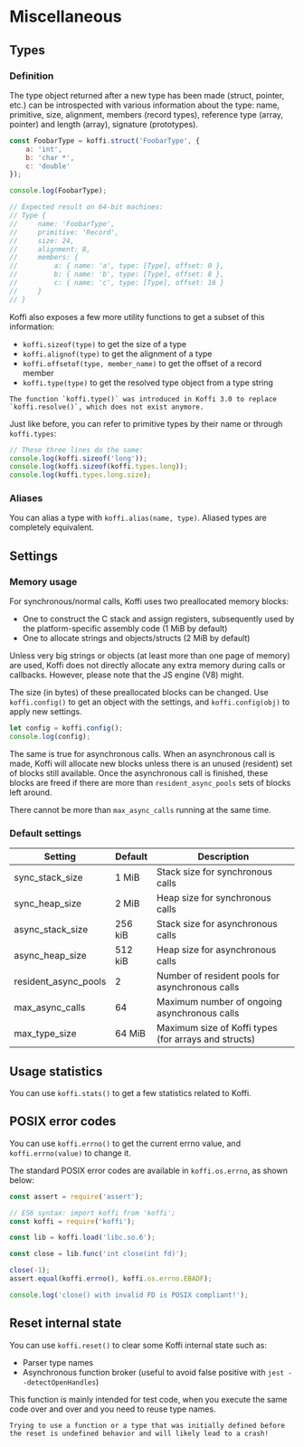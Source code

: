 # Miscellaneous

## Types

### Definition

The type object returned after a new type has been made (struct, pointer, etc.) can be introspected with various information about the type: name, primitive, size, alignment, members (record types), reference type (array, pointer) and length (array), signature (prototypes).

```js
const FoobarType = koffi.struct('FoobarType', {
    a: 'int',
    b: 'char *',
    c: 'double'
});

console.log(FoobarType);

// Expected result on 64-bit machines:
// Type {
//     name: 'FoobarType',
//     primitive: 'Record',
//     size: 24,
//     alignment: 8,
//     members: {
//         a: { name: 'a', type: [Type], offset: 0 },
//         b: { name: 'b', type: [Type], offset: 8 },
//         c: { name: 'c', type: [Type], offset: 16 }
//     }
// }
```

Koffi also exposes a few more utility functions to get a subset of this information:

- `koffi.sizeof(type)` to get the size of a type
- `koffi.alignof(type)` to get the alignment of a type
- `koffi.offsetof(type, member_name)` to get the offset of a record member
- `koffi.type(type)` to get the resolved type object from a type string

```{note}
The function `koffi.type()` was introduced in Koffi 3.0 to replace `koffi.resolve()`, which does not exist anymore.
```

Just like before, you can refer to primitive types by their name or through `koffi.types`:

```js
// These three lines do the same:
console.log(koffi.sizeof('long'));
console.log(koffi.sizeof(koffi.types.long));
console.log(koffi.types.long.size);
```

### Aliases

You can alias a type with `koffi.alias(name, type)`. Aliased types are completely equivalent.

## Settings

### Memory usage

For synchronous/normal calls, Koffi uses two preallocated memory blocks:

- One to construct the C stack and assign registers, subsequently used by the platform-specific assembly code (1 MiB by default)
- One to allocate strings and objects/structs (2 MiB by default)

Unless very big strings or objects (at least more than one page of memory) are used, Koffi does not directly allocate any extra memory during calls or callbacks. However, please note that the JS engine (V8) might.

The size (in bytes) of these preallocated blocks can be changed. Use `koffi.config()` to get an object with the settings, and `koffi.config(obj)` to apply new settings.

```js
let config = koffi.config();
console.log(config);
```

The same is true for asynchronous calls. When an asynchronous call is made, Koffi will allocate new blocks unless there is an unused (resident) set of blocks still available. Once the asynchronous call is finished, these blocks are freed if there are more than `resident_async_pools` sets of blocks left around.

There cannot be more than `max_async_calls` running at the same time.

### Default settings

Setting              | Default | Description
-------------------- | ------- | -----------------------------------------------
sync_stack_size      | 1 MiB   | Stack size for synchronous calls
sync_heap_size       | 2 MiB   | Heap size for synchronous calls
async_stack_size     | 256 kiB | Stack size for asynchronous calls
async_heap_size      | 512 kiB | Heap size for asynchronous calls
resident_async_pools | 2       | Number of resident pools for asynchronous calls
max_async_calls      | 64      | Maximum number of ongoing asynchronous calls
max_type_size        | 64 MiB  | Maximum size of Koffi types (for arrays and structs)

## Usage statistics

You can use `koffi.stats()` to get a few statistics related to Koffi.

## POSIX error codes

You can use `koffi.errno()` to get the current errno value, and `koffi.errno(value)` to change it.

The standard POSIX error codes are available in `koffi.os.errno`, as shown below:

```js
const assert = require('assert');

// ES6 syntax: import koffi from 'koffi';
const koffi = require('koffi');

const lib = koffi.load('libc.so.6');

const close = lib.func('int close(int fd)');

close(-1);
assert.equal(koffi.errno(), koffi.os.errno.EBADF);

console.log('close() with invalid FD is POSIX compliant!');
```

## Reset internal state

You can use `koffi.reset()` to clear some Koffi internal state such as:

- Parser type names
- Asynchronous function broker (useful to avoid false positive with `jest --detectOpenHandles`)

This function is mainly intended for test code, when you execute the same code over and over and you need to reuse type names.

```{warning}
Trying to use a function or a type that was initially defined before the reset is undefined behavior and will likely lead to a crash!
```
